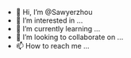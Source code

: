 - 👋 Hi, I’m @Sawyerzhou
- 👀 I’m interested in ...
- 🌱 I’m currently learning ...
- 💞️ I’m looking to collaborate on ...
- 📫 How to reach me ...

<!---
Sawyerzhou/Sawyerzhou is a ✨ special ✨ repository because its `README.md` (this file) appears on your GitHub profile.
You can click the Preview link to take a look at your changes.
--->
